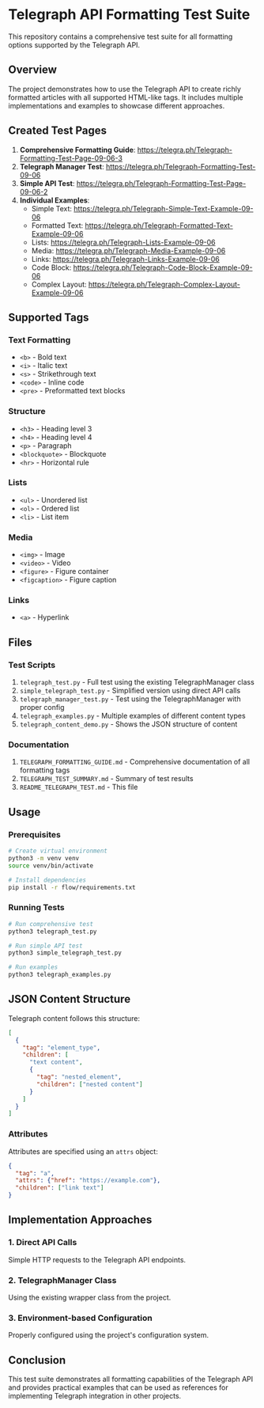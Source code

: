 # Telegraph API Formatting Test Suite

This repository contains a comprehensive test suite for all formatting options supported by the Telegraph API.

## Overview

The project demonstrates how to use the Telegraph API to create richly formatted articles with all supported HTML-like tags. It includes multiple implementations and examples to showcase different approaches.

## Created Test Pages

1. **Comprehensive Formatting Guide**: https://telegra.ph/Telegraph-Formatting-Test-Page-09-06-3
2. **Telegraph Manager Test**: https://telegra.ph/Telegraph-Formatting-Test-09-06
3. **Simple API Test**: https://telegra.ph/Telegraph-Formatting-Test-Page-09-06-2
4. **Individual Examples**:
   - Simple Text: https://telegra.ph/Telegraph-Simple-Text-Example-09-06
   - Formatted Text: https://telegra.ph/Telegraph-Formatted-Text-Example-09-06
   - Lists: https://telegra.ph/Telegraph-Lists-Example-09-06
   - Media: https://telegra.ph/Telegraph-Media-Example-09-06
   - Links: https://telegra.ph/Telegraph-Links-Example-09-06
   - Code Block: https://telegra.ph/Telegraph-Code-Block-Example-09-06
   - Complex Layout: https://telegra.ph/Telegraph-Complex-Layout-Example-09-06

## Supported Tags

### Text Formatting
- `<b>` - Bold text
- `<i>` - Italic text
- `<s>` - Strikethrough text
- `<code>` - Inline code
- `<pre>` - Preformatted text blocks

### Structure
- `<h3>` - Heading level 3
- `<h4>` - Heading level 4
- `<p>` - Paragraph
- `<blockquote>` - Blockquote
- `<hr>` - Horizontal rule

### Lists
- `<ul>` - Unordered list
- `<ol>` - Ordered list
- `<li>` - List item

### Media
- `<img>` - Image
- `<video>` - Video
- `<figure>` - Figure container
- `<figcaption>` - Figure caption

### Links
- `<a>` - Hyperlink

## Files

### Test Scripts
1. `telegraph_test.py` - Full test using the existing TelegraphManager class
2. `simple_telegraph_test.py` - Simplified version using direct API calls
3. `telegraph_manager_test.py` - Test using the TelegraphManager with proper config
4. `telegraph_examples.py` - Multiple examples of different content types
5. `telegraph_content_demo.py` - Shows the JSON structure of content

### Documentation
1. `TELEGRAPH_FORMATTING_GUIDE.md` - Comprehensive documentation of all formatting tags
2. `TELEGRAPH_TEST_SUMMARY.md` - Summary of test results
3. `README_TELEGRAPH_TEST.md` - This file

## Usage

### Prerequisites
```bash
# Create virtual environment
python3 -m venv venv
source venv/bin/activate

# Install dependencies
pip install -r flow/requirements.txt
```

### Running Tests
```bash
# Run comprehensive test
python3 telegraph_test.py

# Run simple API test
python3 simple_telegraph_test.py

# Run examples
python3 telegraph_examples.py
```

## JSON Content Structure

Telegraph content follows this structure:
```json
[
  {
    "tag": "element_type",
    "children": [
      "text content",
      {
        "tag": "nested_element",
        "children": ["nested content"]
      }
    ]
  }
]
```

### Attributes
Attributes are specified using an `attrs` object:
```json
{
  "tag": "a",
  "attrs": {"href": "https://example.com"},
  "children": ["link text"]
}
```

## Implementation Approaches

### 1. Direct API Calls
Simple HTTP requests to the Telegraph API endpoints.

### 2. TelegraphManager Class
Using the existing wrapper class from the project.

### 3. Environment-based Configuration
Properly configured using the project's configuration system.

## Conclusion

This test suite demonstrates all formatting capabilities of the Telegraph API and provides practical examples that can be used as references for implementing Telegraph integration in other projects.